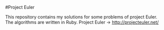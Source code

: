 #Project Euler

This repository contains my solutions for some problems of project Euler. The algorithms are written in Ruby.
Project Euler -> http://projecteuler.net/